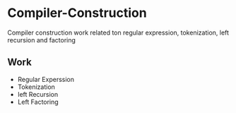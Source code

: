 # Compiler-Construction
Compiler construction work related ton regular expression, tokenization, left recursion and factoring

## Work
- Regular Experssion 
- Tokenization
- left Recursion 
- Left Factoring
